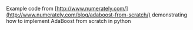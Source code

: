 Example code from [http://www.numerately.com/](http://www.numerately.com/blog/adaboost-from-scratch/) demonstrating how to implement AdaBoost from scratch in python

